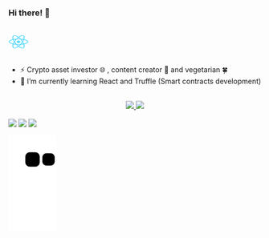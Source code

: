 ### Hi there! 👋

<div style="display: inline_block"><br>
  <img align="center" alt="React" height="30" width="40" src="https://raw.githubusercontent.com/devicons/devicon/master/icons/react/react-original.svg">
</div>

<br />

- ⚡ Crypto asset investor 🌐 , content creator 🎥 and vegetarian 🍀
- 🌱 I’m currently learning React and Truffle (Smart contracts development)

<br />

<div align="center">
  <a href="https://github.com/DemetrioAtra">
  <img height="180em" src="https://github-readme-stats.vercel.app/api?username=DemetrioAtra&show_icons=true&theme=dark&include_all_commits=true&count_private=true"/>
  <img height="180em" src="https://github-readme-stats.vercel.app/api/top-langs/?username=DemetrioAtra&layout=compact&langs_count=7&theme=dark"/>
</div>

<br />

<div> 
  <a href="https://www.youtube.com/channel/UCHTWl0ge9yY2YN1VfXkJHjw" target="_blank"><img src="https://img.shields.io/badge/YouTube-FF0000?style=for-the-badge&logo=youtube&logoColor=white" target="_blank"></a>
  <a href="https://www.instagram.com/demetrioatra/" target="_blank"><img src="https://img.shields.io/badge/-Instagram-%23E4405F?style=for-the-badge&logo=instagram&logoColor=white" target="_blank"></a>
  <a href="https://www.linkedin.com/in/demetrioatra/" target="_blank"><img src="https://img.shields.io/badge/-LinkedIn-%230077B5?style=for-the-badge&logo=linkedin&logoColor=white" target="_blank"></a>
</div>

![Snake animation](https://github.com/rafaballerini/rafaballerini/blob/output/github-contribution-grid-snake.svg)
